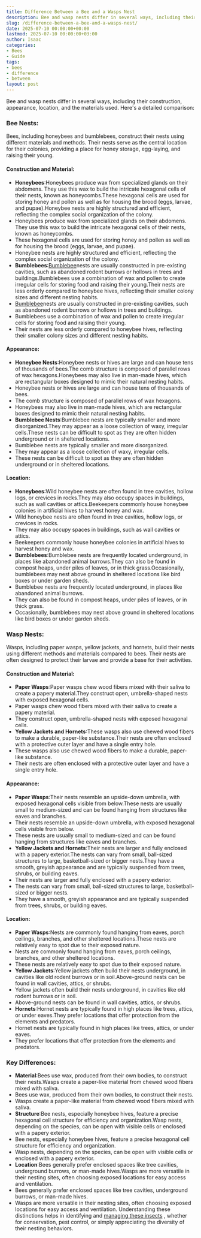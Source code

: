 ```yaml
---
title: Difference Between a Bee and a Wasps Nest
description: Bee and wasp nests differ in several ways, including their construction, appearance, location, and the materials used. Here's a detailed comparison  Bee Nests...
slug: /difference-between-a-bee-and-a-wasps-nest/
date: 2025-07-10 00:00:00+00:00
lastmod: 2025-07-10 00:00:00+03:00
author: Isaac
categories:
- Bees
- Guide
tags:
- bees
- difference
- between
layout: post
---
```

Bee and wasp nests differ in several ways, including their construction, appearance, location, and the materials used. Here's a detailed comparison:
### Bee Nests:
Bees, including honeybees and bumblebees, construct their nests using different materials and methods. Their nests serve as the central location for their colonies, providing a place for honey storage, egg-laying, and raising their young.
#### Construction and Material:
- **Honeybees**:Honeybees produce wax from specialized glands on their abdomens. They use this wax to build the intricate hexagonal cells of their nests, known as honeycombs.These hexagonal cells are used for storing honey and pollen as well as for housing the brood (eggs, larvae, and pupae).Honeybee nests are highly structured and efficient, reflecting the complex social organization of the colony.
- Honeybees produce wax from specialized glands on their abdomens. They use this wax to build the intricate hexagonal cells of their nests, known as honeycombs.
- These hexagonal cells are used for storing honey and pollen as well as for housing the brood (eggs, larvae, and pupae).
- Honeybee nests are highly structured and efficient, reflecting the complex social organization of the colony.
- **Bumblebees**:[Bumblebee](https://pestpolicy.com/compare-carpenter-bee-vs-bumblebee/)nests are usually constructed in pre-existing cavities, such as abandoned rodent burrows or hollows in trees and buildings.Bumblebees use a combination of wax and pollen to create irregular cells for storing food and raising their young.Their nests are less orderly compared to honeybee hives, reflecting their smaller colony sizes and different nesting habits.
- [Bumblebee](https://pestpolicy.com/compare-carpenter-bee-vs-bumblebee/)nests are usually constructed in pre-existing cavities, such as abandoned rodent burrows or hollows in trees and buildings.
- Bumblebees use a combination of wax and pollen to create irregular cells for storing food and raising their young.
- Their nests are less orderly compared to honeybee hives, reflecting their smaller colony sizes and different nesting habits.
#### Appearance:
- **Honeybee Nests**:Honeybee nests or hives are large and can house tens of thousands of bees.The comb structure is composed of parallel rows of wax hexagons.Honeybees may also live in man-made hives, which are rectangular boxes designed to mimic their natural nesting habits.
- Honeybee nests or hives are large and can house tens of thousands of bees.
- The comb structure is composed of parallel rows of wax hexagons.
- Honeybees may also live in man-made hives, which are rectangular boxes designed to mimic their natural nesting habits.
- **Bumblebee Nests**:Bumblebee nests are typically smaller and more disorganized.They may appear as a loose collection of waxy, irregular cells.These nests can be difficult to spot as they are often hidden underground or in sheltered locations.
- Bumblebee nests are typically smaller and more disorganized.
- They may appear as a loose collection of waxy, irregular cells.
- These nests can be difficult to spot as they are often hidden underground or in sheltered locations.
#### Location:
- **Honeybees**:Wild honeybee nests are often found in tree cavities, hollow logs, or crevices in rocks.They may also occupy spaces in buildings, such as wall cavities or attics.Beekeepers commonly house honeybee colonies in artificial hives to harvest honey and wax.
- Wild honeybee nests are often found in tree cavities, hollow logs, or crevices in rocks.
- They may also occupy spaces in buildings, such as wall cavities or attics.
- Beekeepers commonly house honeybee colonies in artificial hives to harvest honey and wax.
- **Bumblebees**:Bumblebee nests are frequently located underground, in places like abandoned animal burrows.They can also be found in compost heaps, under piles of leaves, or in thick grass.Occasionally, bumblebees may nest above ground in sheltered locations like bird boxes or under garden sheds.
- Bumblebee nests are frequently located underground, in places like abandoned animal burrows.
- They can also be found in compost heaps, under piles of leaves, or in thick grass.
- Occasionally, bumblebees may nest above ground in sheltered locations like bird boxes or under garden sheds.
### Wasp Nests:
Wasps, including paper wasps, yellow jackets, and hornets, build their nests using different methods and materials compared to bees. Their nests are often designed to protect their larvae and provide a base for their activities.
#### Construction and Material:
- **Paper Wasps**:Paper wasps chew wood fibers mixed with their saliva to create a papery material.They construct open, umbrella-shaped nests with exposed hexagonal cells.
- Paper wasps chew wood fibers mixed with their saliva to create a papery material.
- They construct open, umbrella-shaped nests with exposed hexagonal cells.
- **Yellow Jackets and Hornets**:These wasps also use chewed wood fibers to make a durable, paper-like substance.Their nests are often enclosed with a protective outer layer and have a single entry hole.
- These wasps also use chewed wood fibers to make a durable, paper-like substance.
- Their nests are often enclosed with a protective outer layer and have a single entry hole.
#### Appearance:
- **Paper Wasps**:Their nests resemble an upside-down umbrella, with exposed hexagonal cells visible from below.These nests are usually small to medium-sized and can be found hanging from structures like eaves and branches.
- Their nests resemble an upside-down umbrella, with exposed hexagonal cells visible from below.
- These nests are usually small to medium-sized and can be found hanging from structures like eaves and branches.
- **Yellow Jackets and Hornets**:Their nests are larger and fully enclosed with a papery exterior.The nests can vary from small, ball-sized structures to large, basketball-sized or bigger nests.They have a smooth, greyish appearance and are typically suspended from trees, shrubs, or building eaves.
- Their nests are larger and fully enclosed with a papery exterior.
- The nests can vary from small, ball-sized structures to large, basketball-sized or bigger nests.
- They have a smooth, greyish appearance and are typically suspended from trees, shrubs, or building eaves.
#### Location:
- **Paper Wasps**:Nests are commonly found hanging from eaves, porch ceilings, branches, and other sheltered locations.These nests are relatively easy to spot due to their exposed nature.
- Nests are commonly found hanging from eaves, porch ceilings, branches, and other sheltered locations.
- These nests are relatively easy to spot due to their exposed nature.
- **Yellow Jackets**:Yellow jackets often build their nests underground, in cavities like old rodent burrows or in soil.Above-ground nests can be found in wall cavities, attics, or shrubs.
- Yellow jackets often build their nests underground, in cavities like old rodent burrows or in soil.
- Above-ground nests can be found in wall cavities, attics, or shrubs.
- **Hornets**:Hornet nests are typically found in high places like trees, attics, or under eaves.They prefer locations that offer protection from the elements and predators.
- Hornet nests are typically found in high places like trees, attics, or under eaves.
- They prefer locations that offer protection from the elements and predators.
### Key Differences:
- **Material**:Bees use wax, produced from their own bodies, to construct their nests.Wasps create a paper-like material from chewed wood fibers mixed with saliva.
- Bees use wax, produced from their own bodies, to construct their nests.
- Wasps create a paper-like material from chewed wood fibers mixed with saliva.
- **Structure**:Bee nests, especially honeybee hives, feature a precise hexagonal cell structure for efficiency and organization.Wasp nests, depending on the species, can be open with visible cells or enclosed with a papery exterior.
- Bee nests, especially honeybee hives, feature a precise hexagonal cell structure for efficiency and organization.
- Wasp nests, depending on the species, can be open with visible cells or enclosed with a papery exterior.
- **Location**:Bees generally prefer enclosed spaces like tree cavities, underground burrows, or man-made hives.Wasps are more versatile in their nesting sites, often choosing exposed locations for easy access and ventilation.
- Bees generally prefer enclosed spaces like tree cavities, underground burrows, or man-made hives.
- Wasps are more versatile in their nesting sites, often choosing exposed locations for easy access and ventilation.
Understanding these distinctions helps in identifying and
[managing these insects](https://pestpolicy.com/best-carpenter-bee-traps/)
, whether for conservation, pest control, or simply appreciating the diversity of their nesting behaviors.